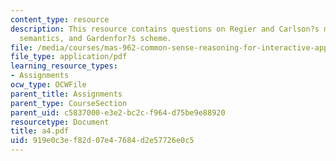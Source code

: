 ```yaml
---
content_type: resource
description: This resource contains questions on Regier and Carlson?s model of spatial
  semantics, and Gardenfor?s scheme.
file: /media/courses/mas-962-common-sense-reasoning-for-interactive-applications-fall-2006/919e0c3ef82d07e47684d2e57726e0c5_a4.pdf
file_type: application/pdf
learning_resource_types:
- Assignments
ocw_type: OCWFile
parent_title: Assignments
parent_type: CourseSection
parent_uid: c5837000-e3e2-bc2c-f964-d75be9e88920
resourcetype: Document
title: a4.pdf
uid: 919e0c3e-f82d-07e4-7684-d2e57726e0c5
---
```

